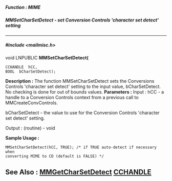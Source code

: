 ##### Function : MIME
##### MMSetCharSetDetect - set Conversion Controls 'character set detect' setting
---
##### #include <mailmisc.h>
void LNPUBLIC **MMSetCharSetDetect(**

	CCHANDLE  hCC,
	BOOL  bCharSetDetect);
**Description :**
The function  MMSetCharSetDetect sets the Conversions Controls 'character set 
detect' setting to the input value, bCharSetDetect.  No checking is done for 
out of bounds values.
**Parameters :**
Input :
hCC  -  a handle to a Conversion Controls context from a previous call to MMCreateConvControls.

bCharSetDetect  -  the value to use for the Conversion Controls 'character set detect' setting.

Output :
(routine)  -  void


**Sample Usage :**
```
MMSetCharSetDetect(hCC, TRUE); /* if TRUE auto-detect if necessary when 
converting MIME to CD (default is FALSE) */
```
**See Also :**
[MMGetCharSetDetect](D:/md_files/MMGetCharSetDetect.md)
[CCHANDLE](D:/md_files/CCHANDLE.md)
---
